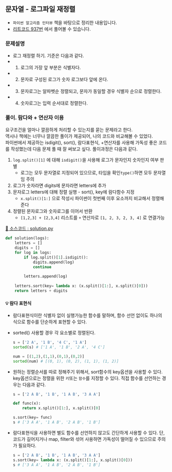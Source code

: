 ## 문자열 - 로그파일 재정렬

- `파이썬 알고리즘 인터뷰` 책을 바탕으로 정리한 내용입니다.  
- [리트코드 937번](https://leetcode.com/problems/reorder-data-in-log-files/) 에서 풀어볼 수 있습니다.

### 문제설명

- 로그 재정렬 하기. 기준은 다음과 같다.
- 1. 로그의 가장 앞 부분은 식별자다.
- 2. 문자로 구성된 로그가 숫자 로그보다 앞에 온다. 
- 3. 문자로그는 알파벳순 정렬되고, 문자가 동일할 경우 식별자 순으로 정렬한다.
- 4. 숫자로그는 입력 순서대로 정렬한다.

### 풀이. 람다와 + 연산자 이용

요구조건을 얼마나 깔끔하게 처리할 수 있는지를 묻는 문제라고 한다.   
역시나 책에는 너무나 깔끔한 풀이가 제공되어, 나의 코드와 비교해볼 수 있었다.   
파이썬에서 제공하는 isdigit(), sort(), 람다표현식, +연산자를 사용해 가독성 좋은 코드를 작성했는데 다음 문제 풀 때 잘 써보고 싶다. 풀이과정은 다음과 같다.

1. `log.split()[1]` 에 대해 `isdigit()`을 사용해 로그가 문자인지 숫자인지 여부 판별  
    - 로그는 모두 문자열로 지정되어 있으므로, 타입을 확인`type()`하면 모두 문자열임 주의
2. 로그가 숫자라면 digits에 문자라면 letters에 추가
3. 문자로그 letters에 대해 정렬 실행 - sort(), key에 람다함수 지정
    - `x.split()[1:]` 으로 작성시 파이썬이 첫번째 이후 요소까지 비교해서 정렬해준다
4. 정렬된 문자로그와 숫자로그를 이어서 반환
    - `[1,2,3] + [2,3,4]` 리스트를 `+` 연산자로 `[1, 2, 3, 2, 3, 4]` 로 연결가능


[💾 소스코드 : solution.py](src/solution.py)

```python
def solution(logs):
    letters = []
    digits = []
    for log in logs:
        if log.split()[1].isdigit():
            digits.append(log)
            continue
        
        letters.append(log)
    
    letters.sort(key= lambda x: (x.split()[1:], x.split()[0]))
    return letters + digits
```

#### 💡 람다 표현식

- 람다표현식이란 식별자 없이 실행가능한 함수를 말하며, 함수 선언 없이도 하나의 식으로 함수를 단순하게 표현할 수 있다. 
- sorted() 사용할 경우 각 요소별로 정렬된다.
    ```python
    s = ['2 A', '1 B', '4 C', '1 A']
    sorted(s) # ['1 A', '1 B', '2 A', '4 C']

    num = [(1,2),(1,1),(0,1),(0,2)]
    sorted(num) # [(0, 1), (0, 2), (1, 1), (1, 2)]
    ```
- 원하는 정렬순서를 따로 정해주기 위해서, sort함수의 key옵션을 사용할 수 있다. key옵션으로는 정렬을 위한 `키`또는 `함수`를 지정할 수 있다. 직접 함수를 선언하는 경우는 다음과 같다.
    ```python
    s = ['2 A B', '1 B', '1 A B', '3 A A']
    
    def func(x):
        return x.split()[1:], x.split()[0]
    
    s.sort(key= func)
    s # ['3 A A', '1 A B', '2 A B', '1 B']
    ```

- 람다표현식을 사용하면 별도 함수를 선언하지 않고도 간단하게 사용할 수 있다. 단, 코드가 길어지거나 map, filter와 섞어 사용하면 가독성이 떨어질 수 있으므로 주의가 필요하다.
    ```python
    s = ['2 A B', '1 B', '1 A B', '3 A A']
    s.sort(key= lambda x: (x.split()[1:], x.split()[0]))
    s # ['3 A A', '1 A B', '2 A B', '1 B']
    ```



